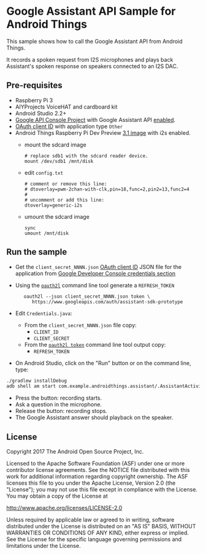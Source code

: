 Google Assistant API Sample for Android Things
==============================================

This sample shows how to call the Google Assistant API from Android Things.

It records a spoken request from I2S microphones and plays back Assistant's spoken response
on speakers connected to an I2S DAC.

Pre-requisites
--------------

- Raspberry Pi 3
- AIYProjects VoiceHAT and cardboard kit
- Android Studio 2.2+
- [Google API Console Project][console]
  with Google Assistant API [enabled][console-apis].
- [OAuth client ID][console-credentials]
  with application type `Other`
- Android Things Raspberry Pi Dev Preview [3.1 image][dev-preview-download] with i2s enabled.
  - mount the sdcard image

        # replace sdb1 with the sdcard reader device.
        mount /dev/sdb1 /mnt/disk

  - edit `config.txt`

        # comment or remove this line:
        # dtoverlay=pwm-2chan-with-clk,pin=18,func=2,pin2=13,func2=4
        #
        # uncomment or add this line:
        dtoverlay=generic-i2s

  - umount the sdcard image

        sync
        umount /mnt/disk

Run the sample
--------------

- Get the `client_secret_NNNN.json`
  [OAuth client ID][oauth2-installed-app] JSON file for the application from
  [Google Developer Console credentials section][console-credentials]
- Using the [`oauth2l`][oauth2l]
  command line tool generate a `REFRESH_TOKEN`

         oauth2l --json client_secret_NNNN.json token \
            https://www.googleapis.com/auth/assistant-sdk-prototype

- Edit `Credentials.java`:
  - From the `client_secret_NNNN.json` file copy:
    - `CLIENT_ID`
    - `CLIENT_SECRET`
  - From the [`oauth2l token`][oauth2l] command line tool output copy:
    - `REFRESH_TOKEN`
- On Android Studio, click on the "Run" button or on the command line, type:
```bash
./gradlew installDebug
adb shell am start com.example.androidthings.assistant/.AssistantActivity
```
- Press the button: recording starts.
- Ask a question in the microphone.
- Release the button: recording stops.
- The Google Assistant answer should playback on the speaker.

License
-------

Copyright 2017 The Android Open Source Project, Inc.

Licensed to the Apache Software Foundation (ASF) under one or more contributor
license agreements.  See the NOTICE file distributed with this work for
additional information regarding copyright ownership.  The ASF licenses this
file to you under the Apache License, Version 2.0 (the "License"); you may not
use this file except in compliance with the License.  You may obtain a copy of
the License at

  http://www.apache.org/licenses/LICENSE-2.0

Unless required by applicable law or agreed to in writing, software
distributed under the License is distributed on an "AS IS" BASIS, WITHOUT
WARRANTIES OR CONDITIONS OF ANY KIND, either express or implied.  See the
License for the specific language governing permissions and limitations under
the License.

[console]: https://console.developers.google.com
[console-apis]: https://console.developers.google.com/apis
[console-credentials]: https://console.developers.google.com/apis/credentials
[oauth2-installed-app]: https://developers.google.com/identity/protocols/OAuth2InstalledApp
[oauth2l]: https://github.com/google/oauth2l/tree/master/go/oauth2client
[dev-preview-download]: https://developer.android.com/things/preview/download.html